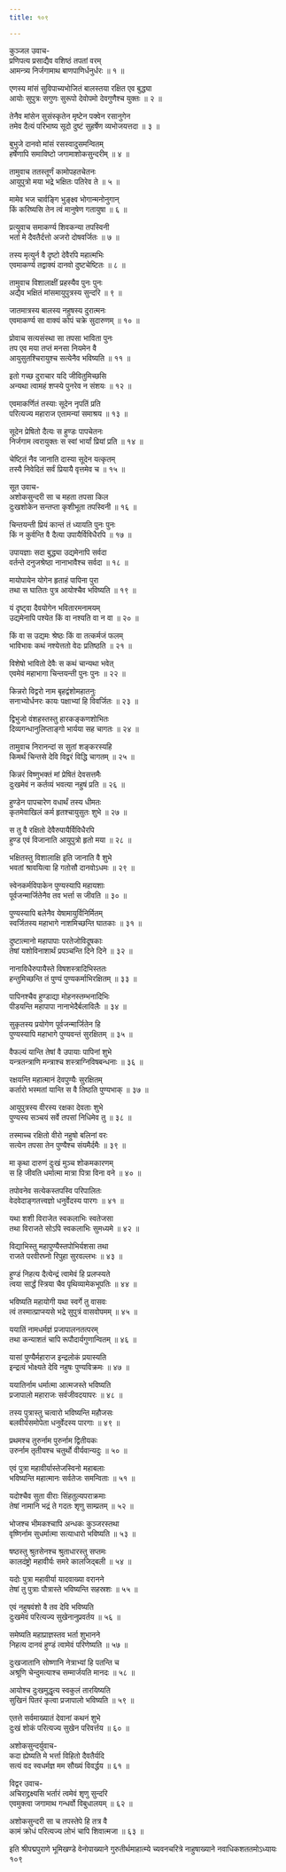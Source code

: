 ```yaml
---
title: १०९

---
```

कुञ्जल उवाच-  
प्रणिपत्य प्रसाद्यैव वशिष्ठं तपतां वरम्  
आमन्त्र्य निर्जगामाथ बाणपाणिर्धनुर्धरः ॥ १ ॥


एणस्य मांसं सुविपाच्यभोजितं बालस्तया रक्षित एव बुद्ध्या  
आयोः सुपुत्रः सगुणः सुरूपो देवोपमो देवगुणैश्च युक्तः ॥ २ ॥


तेनैव मांसेन सुसंस्कृतेन मृष्टेन पक्वेन रसानुगेन  
तमेव दैत्यं परिभाष्य सूदो दुष्टं सुहर्षेण व्यभोजयत्तदा ॥ ३ ॥


बुभुजे दानवो मांसं रसस्वादुसमन्वितम्  
हर्षेणापि समाविष्टो जगामाशोकसुन्दरीम् ॥ ४ ॥


तामुवाच ततस्तूर्णं कामोपहतचेतनः  
आयुपुत्रो मया भद्रे भक्षितः पतिरेव ते ॥ ५ ॥


मामेव भज चार्वङ्गि भुङ्क्ष्व भोगान्मनोनुगान्  
किं करिष्यसि तेन त्वं मानुषेण गतायुषा ॥ ६ ॥


प्रत्युवाच समाकर्ण्य शिवकन्या तपस्विनी  
भर्ता मे दैवतैर्दत्तो अजरो दोषवर्जितः ॥ ७ ॥


तस्य मृत्युर्न वै दृष्टो देवैरपि महात्मभिः  
एवमाकर्ण्य तद्वाक्यं दानवो दुष्टचेष्टितः ॥ ८ ॥


तामुवाच विशालाक्षीं प्रहस्यैव पुनः पुनः  
अद्यैव भक्षितं मांसमायुपुत्रस्य सुन्दरि ॥ ९ ॥


जातमात्रस्य बालस्य नहुषस्य दुरात्मनः  
एवमाकर्ण्य सा वाक्यं कोपं चक्रे सुदारुणम् ॥ १० ॥


प्रोवाच सत्यसंस्था सा तपसा भाविता पुनः  
तप एव मया तप्तं मनसा नियमेन वै  
आयुसुतश्चिरायुश्च सत्येनैव भविष्यति ॥ ११ ॥


इतो गच्छ दुराचार यदि जीवितुमिच्छसि  
अन्यथा त्वामहं शप्स्ये पुनरेव न संशयः ॥ १२ ॥


एवमाकर्णितं तस्याः सूदेन नृपतिं प्रति  
परित्यज्य महाराज एतामन्यां समाश्रय ॥ १३ ॥


सूदेन प्रेषितो दैत्यः स हुण्डः पापचेतनः  
निर्जगाम त्वरायुक्तः स स्वां भार्यां प्रियां प्रति ॥ १४ ॥


चेष्टितं नैव जानाति दास्या सूदेन यत्कृतम्  
तस्यै निवेदितं सर्वं प्रियायै वृत्तमेव च ॥ १५ ॥


सूत उवाच-  
अशोकसुन्दरी सा च महता तपसा किल  
दुःखशोकेन सन्तप्ता कृशीभूता तपस्विनी ॥ १६ ॥


चिन्तयन्ती प्रियं कान्तं तं ध्यायति पुनः पुनः  
किं न कुर्वन्ति वै दैत्या उपायैर्विविधैरपि ॥ १७ ॥


उपायज्ञाः सदा बुद्ध्या उद्यमेनापि सर्वदा  
वर्तन्ते दनुजश्रेष्ठा नानाभावैश्च सर्वदा ॥ १८ ॥


मायोपायेन योगेन हृताहं पापिना पुरा  
तथा स घातितः पुत्र आयोश्चैव भविष्यति ॥ १९ ॥


यं दृष्ट्वा दैवयोगेन भवितारमनामयम्  
उद्यमेनापि पश्येत किं वा नश्यति वा न वा ॥ २० ॥


किं वा स उद्यमः श्रेष्ठः किं वा तत्कर्मजं फलम्  
भाविभावः कथं नश्येत्ततो वेदः प्रतिष्ठति ॥ २१ ॥


विशेषो भावितो देवैः स कथं चान्यथा भवेत्  
एवमेवं महाभागा चिन्तयन्ती पुनः पुनः ॥ २२ ॥


किन्नरो विद्वरो नाम बृहद्वंशोमहातनुः  
सनाभ्योर्धनरः कायः पक्षाभ्यां हि विवर्जितः ॥ २३ ॥


द्विभुजो वंशहस्तस्तु हारकङ्कणशोभितः  
दिव्यगन्धानुलिप्ताङ्गो भार्यया सह चागतः ॥ २४ ॥


तामुवाच निरानन्दां स सुतां शङ्करस्यहि  
किमर्थं चिन्तसे देवि विद्वरं विद्धि चागतम् ॥ २५ ॥


किन्नरं विष्णुभक्तं मां प्रेषितं देवसत्तमैः  
दुःखमेवं न कर्तव्यं भवत्या नहुषं प्रति ॥ २६ ॥


हुण्डेन पापचारेण वधार्थं तस्य धीमतः  
कृतमेवाखिलं कर्म हृतश्चायुसुतः शुभे ॥ २७ ॥


स तु वै रक्षितो देवैरुपायैर्विविधैरपि  
हुण्ड एवं विजानाति आयुपुत्रो हृतो मया ॥ २८ ॥


भक्षितस्तु विशालाक्षि इति जानाति वै शुभे  
भवतां श्रावयित्वा हि गतोसौ दानवोऽधमः ॥ २९ ॥


स्वेनकर्मविपाकेन पुण्यस्यापि महायशाः  
पूर्वजन्मार्जितेनैव तव भर्त्ता स जीवति ॥ ३० ॥


पुण्यस्यापि बलेनैव येषामायुर्विनिर्मितम्  
स्वर्जितस्य महाभागे नाशमिच्छन्ति घातकाः ॥ ३१ ॥


दुष्टात्मानो महापापाः परतेजोविदूषकाः  
तेषां यशोविनाशार्थं प्रपञ्चन्ति दिने दिने ॥ ३२ ॥


नानाविधैरुपायैस्ते विषशस्त्रादिभिस्ततः  
हन्तुमिच्छन्ति तं पुण्यं पुण्यकर्माभिरक्षितम् ॥ ३३ ॥


पापिनश्चैव हुण्डाद्या मोहनस्तम्भनादिभिः  
पीडयन्ति महापापा नानाभेदैर्बलाविलैः ॥ ३४ ॥


सुकृतस्य प्रयोगेण पूर्वजन्मार्जितेन हि  
पुण्यस्यापि महाभागे पुण्यवन्तं सुरक्षितम् ॥ ३५ ॥


वैफल्यं यान्ति तेषां वै उपायाः पापिनां शुभे  
यन्त्रतन्त्राणि मन्त्राश्च शस्त्राग्निविषबन्धनाः ॥ ३६ ॥


रक्षयन्ति महात्मानं देवपुण्यैः सुरक्षितम्  
कर्तारो भस्मतां यान्ति स वै तिष्ठति पुण्यभाक् ॥ ३७ ॥


आयुपुत्रस्य वीरस्य रक्षका देवताः शुभे  
पुण्यस्य सञ्चयं सर्वे तपसां निधिमेव तु ॥ ३८ ॥


तस्माच्च रक्षितो वीरो नहुषो बलिनां वरः  
सत्येन तपसा तेन पुण्यैश्च संयमैर्दमैः ॥ ३९ ॥


मा कृथा दारुणं दुःखं मुञ्च शोकमकारणम्  
स हि जीवति धर्मात्मा मात्रा पित्रा विना वने ॥ ४० ॥


तपोवनेव सत्येकस्तपस्वि परिपालितः  
वेदवेदाङ्गतत्त्वज्ञो धनुर्वेदस्य पारगः ॥ ४१ ॥


यथा शशी विराजेत स्वकलाभिः स्वतेजसा  
तथा विराजते सोऽपि स्वकलाभिः सुमध्यमे ॥ ४२ ॥


विद्याभिस्तु महापुण्यैस्तपोभिर्यशसा तथा  
राजते परवीरघ्नो रिपुहा सुरवल्लभः ॥ ४३ ॥


हुण्डं निहत्य दैत्येन्द्रं त्वामेवं हि प्रलप्स्यते  
त्वया सार्द्धं स्त्रिया चैव पृथिव्यामेकभूपतिः ॥ ४४ ॥


भविष्यति महायोगी यथा स्वर्गे तु वासवः  
त्वं तस्मात्प्राप्स्यसे भद्रे सुपुत्रं वासवोपमम् ॥ ४५ ॥


ययातिं नामधर्मज्ञं प्रजापालनतत्परम्  
तथा कन्याशतं चापि रूपौदार्यगुणान्वितम् ॥ ४६ ॥


यासां पुण्यैर्महाराज इन्द्रलोकं प्रयास्यति  
इन्द्रत्वं भोक्ष्यते देवि नहुषः पुण्यविक्रमः ॥ ४७ ॥


ययातिर्नाम धर्मात्मा आत्मजस्ते भविष्यति  
प्रजापालो महाराजः सर्वजीवदयापरः ॥ ४८ ॥


तस्य पुत्रास्तु चत्वारो भविष्यन्ति महौजसः  
बलवीर्यसमोपेता धनुर्वेदस्य पारगाः ॥ ४९ ॥


प्रथमश्च तुरुर्नाम पुरुर्नाम द्वितीयकः  
उरुर्नाम तृतीयश्च चतुर्थो वीर्यवान्यदुः ॥ ५० ॥


एवं पुत्रा महावीर्यास्तेजस्विनो महाबलाः  
भविष्यन्ति महात्मानः सर्वतेजः समन्विताः ॥ ५१ ॥


यदोश्चैव सुता वीराः सिंहतुल्यपराक्रमाः  
तेषां नामानि भद्रं ते गदतः शृणु साम्प्रतम् ॥ ५२ ॥


भोजश्च भीमकश्चापि अन्धकः कुञ्जरस्तथा  
वृष्णिर्नाम सुधर्मात्मा सत्याधारो भविष्यति ॥ ५३ ॥


षष्ठस्तु श्रुतसेनश्च श्रुताधारस्तु सप्तमः  
कालदंष्ट्रो महावीर्यः समरे कालजिद्बली ॥ ५४ ॥


यदोः पुत्रा महावीर्या यादवाख्या वरानने  
तेषां तु पुत्राः पौत्रास्ते भविष्यन्ति सहस्रशः ॥ ५५ ॥


एवं नहुषवंशो वै तव देवि भविष्यति  
दुःखमेवं परित्यज्य सुखेनानुप्रवर्तय ॥ ५६ ॥


समेष्यति महाप्राज्ञस्तव भर्ता शुभानने  
निहत्य दानवं हुण्डं त्वामेवं परिणेष्यति ॥ ५७ ॥


दुःखजातानि सोष्णानि नेत्राभ्यां हि पतन्ति च  
अश्रूणि चेन्दुमत्याश्च सम्मार्जयति मानदः ॥ ५८ ॥


आयोश्च दुःखमुद्धृत्य स्वकुलं तारयिष्यति  
सुखिनं पितरं कृत्वा प्रजापालो भविष्यति ॥ ५९ ॥


एतत्ते सर्वमाख्यातं देवानां कथनं शुभे  
दुःखं शोकं परित्यज्य सुखेन परिवर्त्तय ॥ ६० ॥


अशोकसुन्दर्युवाच-  
कदा ह्येष्यति मे भर्त्ता विहितो दैवतैर्यदि  
सत्यं वद स्वधर्मज्ञ मम सौख्यं विवर्द्धय ॥ ६१ ॥


विद्वर उवाच-  
अचिराद्द्रक्ष्यसि भर्तारं त्वमेवं शृणु सुन्दरि  
एवमुक्त्वा जगामाथ गन्धर्वो विबुधालयम् ॥ ६२ ॥


अशोकसुन्दरी सा च तपस्तेपे हि तत्र वै  
कामं क्रोधं परित्यज्य लोभं चापि शिवात्मजा ॥ ६३ ॥


इति श्रीपद्मपुराणे भूमिखण्डे वेनोपाख्याने गुरुतीर्थमाहात्म्ये च्यवनचरित्रे नाहुषाख्याने नवाधिकशततमोऽध्यायः १०९